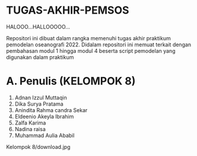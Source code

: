 # TUGAS-AKHIR-PEMSOS
HALOOO...HALLOOOOO...

Repositori ini dibuat dalam rangka memenuhi tugas akhir praktikum pemodelan oseanografi 2022. Didalam repositori ini memuat terkait dengan pembahasan modul 1 hingga modul 4 beserta script pemodelan yang digunakan dalam praktikum


# A. Penulis (KELOMPOK 8)
1. Adnan Izzul Muttaqin
2. Dika Surya Pratama
3. Anindita Rahma candra Sekar
4. Eldeenio Akeyla Ibrahim
5. Zalfa Karima
6. Nadina raisa
7. Muhammad Aulia Ababil


Kelompok 8/download.jpg
